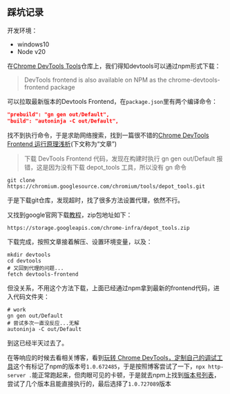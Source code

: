 ## 踩坑记录
开发环境：
* windows10
* Node v20

在[Chrome DevTools Tools](https://github.com/ChromeDevTools/devtools-frontend)仓库上，我们得知devtools可以通过npm形式下载：

> DevTools frontend is also available on NPM as the chrome-devtools-frontend package

可以拉取最新版本的Devtools Frontend，在`package.json`里有两个编译命令：
```json
"prebuild": "gn gen out/Default",
"build": "autoninja -C out/Default",
```
找不到执行命令，于是求助网络搜索，找到一篇很不错的[Chrome DevTools Frontend 运行原理浅析](https://zhaomenghuan.js.org/blog/chrome-devtools-frontend-analysis-of-principle.html)(下文称为“文章”)

> 下载 DevTools Frontend 代码，发现在构建时执行 gn gen out/Default 报错，这是因为没有下载 depot_tools 工具，所以没有 gn 命令

```
git clone https://chromium.googlesource.com/chromium/tools/depot_tools.git
```
于是下载git仓库，发现超时，找了很多方法设置代理，依然不行。

又找到google官网下载[教程](https://commondatastorage.googleapis.com/chrome-infra-docs/flat/depot_tools/docs/html/depot_tools_tutorial.html#_setting_up)，zip包地址如下：
```
https://storage.googleapis.com/chrome-infra/depot_tools.zip
```
下载完成，按照文章接着解压、设置环境变量，以及：
```shell
mkdir devtools
cd devtools
# 又回到代理的问题...
fetch devtools-frontend
```
但没关系，不用这个方法下载，上面已经通过npm拿到最新的frontend代码，进入代码文件夹：
```shell
# work
gn gen out/Default
# 尝试多次一直没反应...无解
autoninja -C out/Default
```
到这已经半天过去了。

在等响应的时候去看相关博客，看到[玩转 Chrome DevTools，定制自己的调试工具](https://cloud.tencent.com/developer/article/2159924)这个有标记了npm的版本号`1.0.672485`，于是按照博客尝试了一下，`npx http-server .`能正常跑起来，但肉眼可见的卡顿，于是就去npm上找到[版本号列表](https://www.npmjs.com/package/chrome-devtools-frontend?activeTab=versions)，尝试了几个版本且能直接执行的，最后选择了`1.0.727089`版本